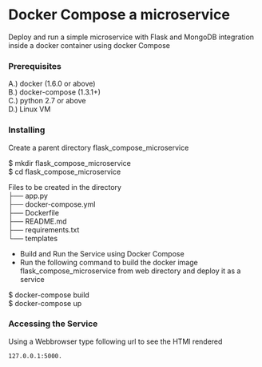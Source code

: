 # Docker Compose a microservice

   Deploy and run a simple microservice with Flask and MongoDB integration inside a docker container using docker Compose

### Prerequisites

A.) docker (1.6.0 or above)  
B.) docker-compose (1.3.1+)  
C.) python 2.7 or above  
D.) Linux VM  


### Installing

Create a parent directory flask_compose_microservice  

$ mkdir flask_compose_microservice  
$ cd flask_compose_microservice  

Files to be created in the directory  
├── app.py  
├── docker-compose.yml  
├── Dockerfile  
├── README.md  
├── requirements.txt  
└── templates  

- Build and Run the Service using Docker Compose  
- Run the following command to build the docker image flask_compose_microservice from web directory and deploy it as a service  

$ docker-compose build  
$ docker-compose up  

### Accessing the Service

Using a Webbrowser type following url to see the HTMl rendered
```
127.0.0.1:5000.
```
